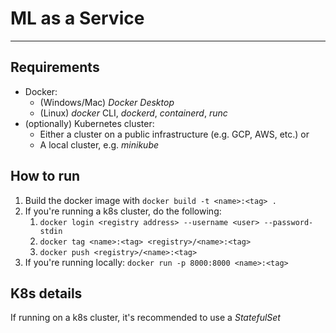 # ML as a Service

---

## Requirements
- Docker:
  - (Windows/Mac) _Docker Desktop_
  - (Linux) _docker_ CLI, _dockerd_, _containerd_, _runc_
- (optionally) Kubernetes cluster:
  - Either a cluster on a public infrastructure (e.g. GCP, AWS, etc.) or
  - A local cluster, e.g. _minikube_

## How to run

1. Build the docker image with `docker build -t <name>:<tag> .`
2. If you're running a k8s cluster, do the following:
   1. `docker login <registry address> --username <user> --password-stdin`
   2. `docker tag <name>:<tag> <registry>/<name>:<tag>`
   3. `docker push <registry>/<name>:<tag>`
3. If you're running locally: `docker run -p 8000:8000 <name>:<tag>`

## K8s details

If running on a k8s cluster, it's recommended to use a _StatefulSet_ 
